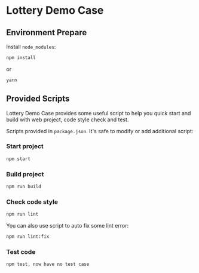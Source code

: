 # Lottery Demo Case

## Environment Prepare

Install `node_modules`:

```bash
npm install
```

or

```bash
yarn
```

## Provided Scripts

Lottery Demo Case provides some useful script to help you quick start and build with web project, code style check and test.

Scripts provided in `package.json`. It's safe to modify or add additional script:

### Start project

```bash
npm start
```

### Build project

```bash
npm run build
```

### Check code style

```bash
npm run lint
```

You can also use script to auto fix some lint error:

```bash
npm run lint:fix
```

### Test code

```bash
npm test, now have no test case
```
